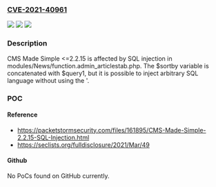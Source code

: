 ### [CVE-2021-40961](https://cve.mitre.org/cgi-bin/cvename.cgi?name=CVE-2021-40961)
![](https://img.shields.io/static/v1?label=Product&message=n%2Fa&color=blue)
![](https://img.shields.io/static/v1?label=Version&message=n%2Fa&color=blue)
![](https://img.shields.io/static/v1?label=Vulnerability&message=n%2Fa&color=brighgreen)

### Description

CMS Made Simple <=2.2.15 is affected by SQL injection in modules/News/function.admin_articlestab.php. The $sortby variable is concatenated with $query1, but it is possible to inject arbitrary SQL language without using the '.

### POC

#### Reference
- https://packetstormsecurity.com/files/161895/CMS-Made-Simple-2.2.15-SQL-Injection.html
- https://seclists.org/fulldisclosure/2021/Mar/49

#### Github
No PoCs found on GitHub currently.

